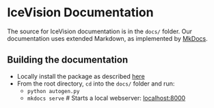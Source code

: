 # IceVision Documentation

The source for IceVision documentation is in the `docs/` folder.
Our documentation uses extended Markdown, as implemented by [MkDocs](http://mkdocs.org).

## Building the documentation

- Locally install the package as described [here](https://airctic.com/install/#option-2-installing-an-editable-package-locally-for-developers)
- From the root directory, `cd` into the `docs/` folder and run:
    - `python autogen.py`
    - `mkdocs serve`    # Starts a local webserver:  [localhost:8000](http://localhost:8000)
